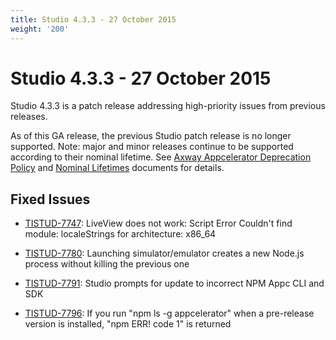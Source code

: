 ```yaml
---
title: Studio 4.3.3 - 27 October 2015
weight: '200'
---
```


# Studio 4.3.3 - 27 October 2015

Studio 4.3.3 is a patch release addressing high-priority issues from previous releases.

As of this GA release, the previous Studio patch release is no longer supported. Note: major and minor releases continue to be supported according to their nominal lifetime. See [Axway Appcelerator Deprecation Policy](/guide/AMPLIFY_Appcelerator_Services_Overview/Axway_Appcelerator_Deprecation_Policy/) and [Nominal Lifetimes](/guide/AMPLIFY_Appcelerator_Services_Overview/Axway_Appcelerator_Product_Lifecycle/#nominal-lifetimes) documents for details.

## Fixed Issues

* [TISTUD-7747](https://jira.appcelerator.org/browse/TISTUD-7747): LiveView does not work: Script Error Couldn't find module: localeStrings for architecture: x86\_64

* [TISTUD-7780](https://jira.appcelerator.org/browse/TISTUD-7780): Launching simulator/emulator creates a new Node.js process without killing the previous one

* [TISTUD-7791](https://jira.appcelerator.org/browse/TISTUD-7791): Studio prompts for update to incorrect NPM Appc CLI and SDK

* [TISTUD-7796](https://jira.appcelerator.org/browse/TISTUD-7796): If you run "npm ls -g appcelerator" when a pre-release version is installed, "npm ERR! code 1" is returned
